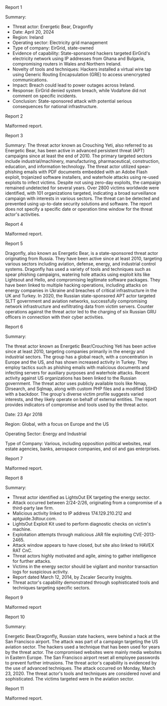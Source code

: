 
Report 1

Summary:
- Threat actor: Energetic Bear, Dragonfly
- Date: April 20, 2024
- Region: Ireland
- Operating sector: Electricity grid management
- Type of company: EirGrid, state-owned
- Evidence of capability: State-sponsored hackers targeted EirGrid's electricity network using IP addresses from Ghana and Bulgaria, compromising routers in Wales and Northern Ireland.
- Novelty of tools and techniques: Hackers installed a virtual wire tap using Generic Routing Encapsulation (GRE) to access unencrypted communications.
- Impact: Breach could lead to power outages across Ireland.
- Response: EirGrid denied system breach, while Vodafone did not comment on specific incidents.
- Conclusion: State-sponsored attack with potential serious consequences for national infrastructure.





Report 2

Malformed report.





Report 3

Summary:
The threat actor known as Crouching Yeti, also referred to as Energetic Bear, has been active in advanced persistent threat (APT) campaigns since at least the end of 2010. The primary targeted sectors include industrial/machinery, manufacturing, pharmaceutical, construction, education, and information technology. The threat actor utilized spear-phishing emails with PDF documents embedded with an Adobe Flash exploit, trojanized software installers, and waterhole attacks using re-used exploits to infect victims. Despite not using zero-day exploits, the campaign remained undetected for several years. Over 2800 victims worldwide were identified, with 101 organizations targeted, indicating a broad surveillance campaign with interests in various sectors. The threat can be detected and prevented using up-to-date security solutions and software. The report does not specify a specific date or operation time window for the threat actor's activities.





Report 4

Malformed report.





Report 5

Dragonfly, also known as Energetic Bear, is a state-sponsored threat actor originating from Russia. They have been active since at least 2010, targeting various sectors including aviation, defense, energy, and industrial control systems. Dragonfly has used a variety of tools and techniques such as spear phishing campaigns, watering hole attacks using exploit kits like Lightsout and Hello, and compromising legitimate software packages. They have been linked to multiple hacking operations, including attacks on energy companies in Ukraine and breaches of critical infrastructure in the UK and Turkey. In 2020, the Russian state-sponsored APT actor targeted SLTT government and aviation networks, successfully compromising network infrastructure and exfiltrating data from victim servers. Counter operations against the threat actor led to the charging of six Russian GRU officers in connection with their cyber activities.





Report 6

Summary:

The threat actor known as Energetic Bear/Crouching Yeti has been active since at least 2010, targeting companies primarily in the energy and industrial sectors. The group has a global reach, with a concentration in Europe and the US, and has shown increased activity in Turkey. They employ tactics such as phishing emails with malicious documents and infecting servers for auxiliary purposes and waterhole attacks. Recent activity against US organizations has been linked to the Russian government. The threat actor uses publicly available tools like Nmap, Dirsearch, and Sqlmap, along with custom PHP files and a modified SSHD with a backdoor. The group's diverse victim profile suggests varied interests, and they likely operate on behalf of external entities. The report provides indicators of compromise and tools used by the threat actor. 

Date: 23 Apr 2018

Region: Global, with a focus on Europe and the US

Operating Sector: Energy and Industrial

Type of Company: Various, including opposition political websites, real estate agencies, banks, aerospace companies, and oil and gas enterprises.





Report 7

Malformed report.





Report 8

Summary:
- Threat actor identified as LightsOut EK targeting the energy sector.
- Attack occurred between 2/24-2/26, originating from a compromise of a third-party law firm.
- Malicious activity linked to IP address 174.129.210.212 and aptguide.3dtour.com.
- LightsOut Exploit Kit used to perform diagnostic checks on victim's machine.
- Exploitation attempts through malicious JAR file exploiting CVE-2013-2465.
- Attack window appears to have closed, but site also linked to HAVEX RAT CnC.
- Threat actors highly motivated and agile, aiming to gather intelligence for further attacks.
- Victims in the energy sector should be vigilant and monitor transaction logs for suspicious activity.
- Report dated March 12, 2014, by Zscaler Security Insights.
- Threat actor's capability demonstrated through sophisticated tools and techniques targeting specific sectors.





Report 9

Malformed report





Report 10

Summary:

Energetic Bear/Dragonfly, Russian state hackers, were behind a hack at the San Francisco airport. The attack was part of a campaign targeting the US aviation sector. The hackers used a technique that has been used for years by the threat actor. The compromised websites were mainly media websites in Eastern Europe. The San Francisco airport reset all employee passwords to prevent further intrusions. The threat actor's capability is evidenced by the use of advanced techniques. The attack occurred on Monday, March 23, 2020. The threat actor's tools and techniques are considered novel and sophisticated. The victims targeted were in the aviation sector.





Report 11

Malformed report.


